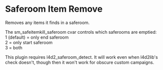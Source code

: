 Saferoom Item Remove
====================

Removes any items it finds in a saferoom.

The sm_safeitemkill_saferoom cvar controls which saferooms are emptied:<br />
1 (default) = only end saferoom<br />
2 = only start saferoom<br />
3 = both<br />

This plugin requires l4d2_saferoom_detect. It will work even when l4d2lib's check doesn't,
though then it won't work for obscure custom campaigns.
